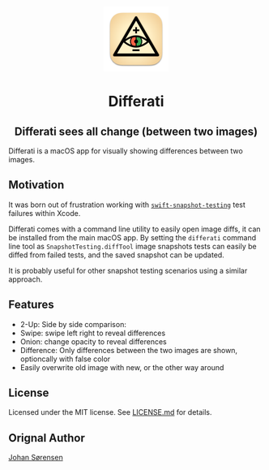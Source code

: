 <p align="center">
  <img src="https://github.com/js/Differati/blob/main/Differati/Assets.xcassets/AppIcon.appiconset/Icon-256.png?raw=true" height="128">
  <h1 align="center">Differati</h1>
  <h2 align="center">Differati sees all change (between two images)</h2>
</p>

Differati is a macOS app for visually showing differences between two images. 

## Motivation

It was born out of frustration working with [`swift-snapshot-testing`](https://github.com/pointfreeco/swift-snapshot-testing) test failures within Xcode.

Differati comes with a command line utility to easily open image diffs, it can be installed from the main macOS app. By setting the `differati` command line tool as `SnapshotTesting.diffTool` image snapshots tests can easily be diffed from failed tests, and the saved snapshot can be updated.

It is probably useful for other snapshot testing scenarios using a similar approach.

## Features

- 2-Up: Side by side comparison: 
- Swipe: swipe left right to reveal differences
- Onion: change opacity to reveal differences
- Difference: Only differences between the two images are shown, optioncally with false color
- Easily overwrite old image with new, or the other way around

## License

Licensed under the MIT license. See [LICENSE.md](https://github.com/js/Differati/blob/main/LICENSE.md) for details.

## Orignal Author

[Johan Sørensen](https://github.com/js)
